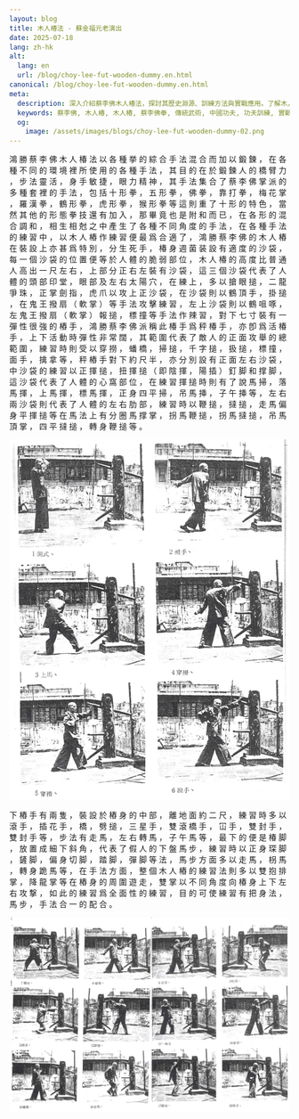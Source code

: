 ```yaml
---
layout: blog
title: ⽊⼈椿法 - 蘇⾦福元⽼演出
date: 2025-07-18
lang: zh-hk
alt:
  lang: en
  url: /blog/choy-lee-fut-wooden-dummy.en.html
canonical: /blog/choy-lee-fut-wooden-dummy.en.html
meta:
  description: 深入介紹蔡李佛木人椿法，探討其歷史淵源、訓練方法與實戰應用。了解木人樁的結構設計、各種手法與步法的綜合運用，體會蔡李佛拳的傳統精髓與現代價值。
  keywords: 蔡李佛, 木人椿, 木人樁, 蔡李佛拳, 傳統武術, 中國功夫, 功夫訓練, 實戰武術, 拳術, 步法, 手法, 蘇金福, 鴻勝蔡李佛, 武術歷史, 功夫教學, 木人樁訓練, 木人椿法
  og: 
    image: /assets/images/blogs/choy-lee-fut-wooden-dummy-02.png
---
```


鴻 勝 蔡 李 佛 ⽊ ⼈ 椿 法 以 各 種 挙 的 綜 合 ⼿
法 混 合 ⽽ 加 以 鍛 鍊 ， 在 各 種 不 同 的 環 境 裡 所
使 ⽤ 的 各 種 ⼿ 法 ， 其 ⽬ 的 在 於 鍛 鍊 ⼈ 的 橋 臂
⼒ ， 步 法 靈 活 ， 身 ⼿ 敏 捷 ， 眼 ⼒ 精 神 ， 其 ⼿
法 集 合 了 蔡 李 佛 掌 派 的 多 種 套 裡 的 ⼿ 法 ，
包 括 ⼗ 形 拳 ， 五 形 拳 ， 佛 拳 ， 靠 打 拳 ， 梅 花
掌 ， 羅 漢 拳 ， 鶴 形 拳 ， 虎 形 拳 ， 猴 形 拳 等 這
則 重 了 ⼗ 形 的 特 ⾊ ， 當 然 其 他 的 形 態 拳 技 還
有 加 入 ， 那 畢 竟 也 是 附 和 ⽽ 已 ， 在 各 形 的 混
合 調 和 ， 相 ⽣ 相 尅 之 中 產 ⽣ 了 各 種 不 同 角 度
的 ⼿ 法 ， 在 各 種 ⼿ 法 的 練 習 中 ， 以 ⽊ ⼈ 樁 作
練 習 便 最 爲 合 適 了 ， 鴻 勝 蔡 李 佛 的 ⽊ ⼈ 樁 在
裝 設 上 亦 甚 爲 特 別 ， 分 ⽣ 死 ⼿ ， 椿 身 週 菌 装
設 有 適 度 的 沙 袋 ， 每 ⼀ 個 沙 袋 的 位 置 便 等 於
⼈ 體 的 脆 弱 部 位 ， ⽊ ⼈ 椿 的 ⾼ 度 比 普 通 ⼈ ⾼
出 ⼀ 尺 左 右 ， 上 部 分 正 右 左 裝 有 沙 袋 ， 這 三
個 沙 袋 代 表 了 ⼈ 體 的 頭 部 印 堂 ， 眼 部 及 左 右
太 陽 穴 ， 在 練 上 ， 多 以 搶 眼 搥 ， ⼆ 龍 爭 珠 ，
正 掌 劍 指 ， 虎 ⽖ 以 攻 上 正 沙 袋 ， 在 沙 袋 則 以
鶴 頂 ⼿ ， 掛 搥 ， 在 鬼 王 撥 扇 （ 軟 掌 ） 等 ⼿ 法
攻 擊 練 習 ， 左 上 沙 袋 則 以 鶴 咀 啄 ， 左 鬼 王 撥
扇 （ 軟 掌 ） 報 搥 ， 標 撞 等 ⼿ 法 作 辣 習 ， 對 下
七 ⼨ 裝 有 ⼀ 彈 性 很 強 的 樁 ⼿ ， 鴻 勝 蔡 李 佛 派
稱 此 椿 ⼿ 爲 秤 椿 ⼿ ， 亦 卽 爲 活 椿 ⼿ ， 上 下 活
動 時 彈 性 非 常 闊 ， 其 範 圍 代 表 了 敵 ⼈ 的 正 面
攻 舉 的 總 範 圍 ， 練 習 時 則 受 以 穿 撈 ， 蟠 橋 ，
掃 搥 ， 千 字 搥 ， 扱 搥 ， 標 撞 ， ⾯ ⼿ ， 擒 拿 等
， 秤 樁 ⼿ 對 下 約 尺 半 ， 亦 分 別 設 有 正 ⾯ 左 右
沙 袋 ， 中 沙 袋 的 練 習 以 正 揮 搥 ， 扭 揮 搥 （ 即
陰 揮 ， 陽 插 ） 釘 脚 和 撑 脚 ， 這 沙 袋 代 表 了 ⼈
體 的 ⼼ 窩 部 位 ， 在 練 習 揮 搥 時 則 有 了 說 ⾺ 掃
， 落 ⾺ 揮 ， 上 ⾺ 揮 ， 標 ⾺ 揮 ， 正 身 四 平 掃 ，
吊 ⾺ 挿 ， ⼦ 午 挿 等 ， 左 右 兩 沙 袋 則 代 表 了 ⼈
體 的 左 右 肋 部 ， 練 習 時 以 鞭 搥 ， 撻 搥 ， ⾛ ⾺
偏 身 平 揮 搥 等 在 ⾺ 法 上 有 分 圈 ⾺ 撑 掌 ， 拐 ⾺
鞭 搥 ， 拐 ⾺ 撻 搥 ， 吊 ⾺ 頂 掌 ， 四 平 撻 搥 ， 轉
身 鞭 搥 等 。

<img src="/assets/images/blogs/choy-lee-fut-wooden-dummy-01.png" alt="蔡李佛元⽼蘇⾦福元⽼演出1-6式"  class="max-h-80 mx-auto rounded-lg shadow-lg"/>

下 樁 ⼿ 有 兩 隻 ， 裝 設 於 樁 身 的 中 部 ， 離
地 ⾯ 約 ⼆ 尺 ， 練 習 時 多 以 滾 ⼿ ， 插 花 ⼿ ，
橋 ， 劈 搥 ， 三 星 ⼿ ， 雙 滾 橋 ⼿ ， 冚 ⼿ ， 雙 封
⼿ ， 雙 封 ⼿ 等 ， 步 法 有 ⾛ ⾺ ， 左 右 轉 ⾺ ， ⼦
午 ⾺ 等 ， 最 下 的 便 是 椿 脚 ， 放 置 成 細 下 斜 角
， 代 表 了 假 ⼈ 的 下 盤 ⾺ 步 ， 練 習 時 以 正 身 琛
脚 ， 鏟 脚 ， 偏 身 切 脚 ， 踏 脚 ， 彈 脚 等 法 ， ⾺
步 ⽅ ⾯ 多 以 ⾛ ⾺ ， 枴 ⾺ ， 轉 身 跪 ⾺ 等 ， 在 ⼿
法 ⽅ ⾯ ， 整 個 ⽊ ⼈ 樁 的 練 習 法 則 多 以 雙 抱 排
掌 ， 降 龍 掌 等 在 樁 身 的 周 圍 遊 ⾛ ， 雙 掌 以 不
同 角 度 向 椿 身 上 下 左 右 攻 撃 ， 如 此 的 練 習 爲
全 ⾯ 性 的 練 習 ， ⽬ 的 可 使 練 習 有 把 身 法 ， ⾺
步 ， ⼿ 法 合 ⼀ 的 配 合 。

<img src="/assets/images/blogs/choy-lee-fut-wooden-dummy-02.png" alt="蔡李佛元⽼蘇⾦福元⽼演出7-18式"  class="max-h-80 mx-auto rounded-lg shadow-lg"/>